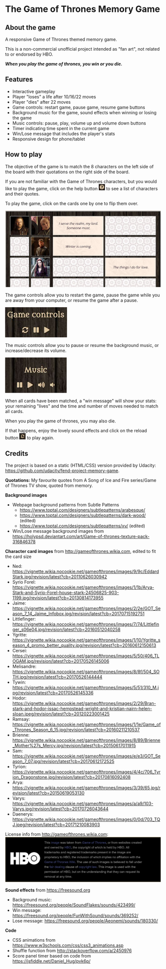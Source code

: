# The Game of Thrones Memory Game

## About the game
A responsive Game of Thrones themed memory game.

This is a non-commercial unofficial project intended as "fan art", not related to or endorsed by HBO.

_**When you play the game of thrones, you win or you die.**_


## Features
- Interactive gameplay
- Player "loses" a life after 10/16/22 moves
- Player "dies" after 22 moves
- Game controls: restart game, pause game, resume game buttons
- Background music for the game, sound effects when winning or losing the game
- Music controls: pause, play, volume up and volume down buttons
- Timer indicating time spent in the current game
- Win/Lose message that includes the player's stats
- Responsive design for phone/tablet


## How to play
The objective of the game is to match the 8 characters on the left side of the board with their quotations on the right side of the board.

If you are not familiar with the Game of Thrones characters, but you would like to play the game, click on the help button 
<img src="img/help_button.jpg" height="20" width="20"> to see a list of characters and their quotes.

To play the game, click on the cards one by one to flip them over.

<img src="img/gameplay-1000.jpg">

The game controls allow you to restart the game, pause the game while you are away from your computer, or resume the game after a pause.

<img src="img/game_controls-200.jpg">

The music controls allow you to pause or resume the background music, or increase/decrease its volume.

<img src="img/music_controls-200.jpg">

When all cards have been matched, a "win message" will show your stats: your remaining "lives" and the time and number of moves needed to match all cards.

When you play the game of thrones, you may also die.

If that happens, enjoy the lovely sound effects and click on the reload button
<img src="img/reload_button.jpg" height="20" width="20"> to play again.


## Credits
The project is based on a static (HTML/CSS) version provided by Udacity: https://github.com/udacity/fend-project-memory-game.

**Quotations:** My favourite quotes from A Song of Ice and Fire series/Game of Thrones TV show, quoted from memory.

**Background images**
- Webpage background patterns from Subtle Patterns
  - https://www.toptal.com/designers/subtlepatterns/arabesque/
  - https://www.toptal.com/designers/subtlepatterns/dark-wood/ (edited)
  - https://www.toptal.com/designers/subtlepatterns/xv/ (edited)
- Win/Lose message background images from https://holypsd.deviantart.com/art/Game-of-thrones-texture-pack-316846378

**Character card images** from http://gameofthrones.wikia.com, edited to fit the card size
- Ned: https://vignette.wikia.nocookie.net/gameofthrones/images/9/9c/EddardStark.jpg/revision/latest?cb=20110626030942
- Syrio Forel: https://vignette.wikia.nocookie.net/gameofthrones/images/1/1b/Arya-Stark-and-Syrio-Forel-house-stark-24506825-903-1199.jpg/revision/latest?cb=20130814173955
- Jaime: https://vignette.wikia.nocookie.net/gameofthrones/images/2/2e/GOT_Season_7_14_Jaime_Infobox.jpg/revision/latest?cb=20170715192751
- Littlefinger: https://vignette.wikia.nocookie.net/gameofthrones/images/7/74/Littlefinger_s06e04.jpg/revision/latest?cb=20160512040258
- Ygritte: https://vignette.wikia.nocookie.net/gameofthrones/images/1/10/Ygritte_season_4_promo_better_quality.jpg/revision/latest?cb=20160612150613
- Cersei: https://vignette.wikia.nocookie.net/gameofthrones/images/5/50/406_TLOGAM.jpg/revision/latest?cb=20170526145006
- Melisandre: https://vignette.wikia.nocookie.net/gameofthrones/images/8/8f/504_SOTH.jpg/revision/latest?cb=20170526144444
- Tywin: https://vignette.wikia.nocookie.net/gameofthrones/images/5/51/310_M.jpg/revision/latest?cb=20170526145336
- Hodor: https://vignette.wikia.nocookie.net/gameofthrones/images/2/29/Bran-stark-and-hodor-issac-hempstead-wright-and-kristian-nairn-helen-sloan.jpeg/revision/latest?cb=20120223001425
- Ramsay: https://vignette.wikia.nocookie.net/gameofthrones/images/1/1e/Game_of_Thrones_Season_6_15.jpg/revision/latest?cb=20160211210537
- Brienne: https://vignette.wikia.nocookie.net/gameofthrones/images/8/89/Brienne_Mother%27s_Mercy.jpg/revision/latest?cb=20150617011915
- Sam: https://vignette.wikia.nocookie.net/gameofthrones/images/e/e3/GOT_Season_7_07.jpg/revision/latest?cb=20170612172525
- Tyrion: https://vignette.wikia.nocookie.net/gameofthrones/images/4/4c/706_Tyrion_Dragonstone.jpg/revision/latest?cb=20170816092408
- Arya: https://vignette.wikia.nocookie.net/gameofthrones/images/3/39/65.jpg/revision/latest?cb=20150619053130
- Varys: https://vignette.wikia.nocookie.net/gameofthrones/images/a/a9/103-Varys.jpg/revision/latest?cb=20170726043644
- Daenerys: https://vignette.wikia.nocookie.net/gameofthrones/images/0/0d/703_TQJ.jpeg/revision/latest?cb=20171210083903

License info from http://gameofthrones.wikia.com:
<img src="img/wikia_license.jpg">

**Sound effects** from https://freesound.org
- Background music: https://freesound.org/people/SoundFlakes/sounds/423499/
- Win message: https://freesound.org/people/FunWithSound/sounds/369252/
- Lose message: https://freesound.org/people/Aeonemi/sounds/180330/

**Code**
- CSS animations from https://www.w3schools.com/css/css3_animations.asp
- Shuffle function from http://stackoverflow.com/a/2450976
- Score panel timer based on code from https://jsfiddle.net/Daniel_Hug/pvk6p/
